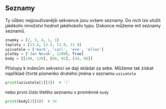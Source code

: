 ## Seznamy

Ty vůbec nejpoužívanější sekvence jsou ovšem seznamy. Do nich lze uložit
jakékoliv množství hodnot jakéhokoliv typu. Dokonce můžeme mít seznamy
seznamů.

```python
znamky = [2, 3, 4, 1, 1]
teploty = [13.4, 13.5, 12.8, 11.9]
uzivatele = ['mark', 'carl', 'eve', 'ellen']
platby = ['Jan Novák', 12000, True]
body = [[140, 120], [60, 92], [34, 68]]
```

Přístupy k indexům sekvencí se dají skládat za sebe. Můžeme tak získat
například čtvrté písmenko druhého jména v seznamu `uzivatele`

```python
print(uzivatele[1][3])  # 'l'
```

nebo první číslo třetího seznamu v proměnné `body`

```python
print(body[2][0])  # 34
```
